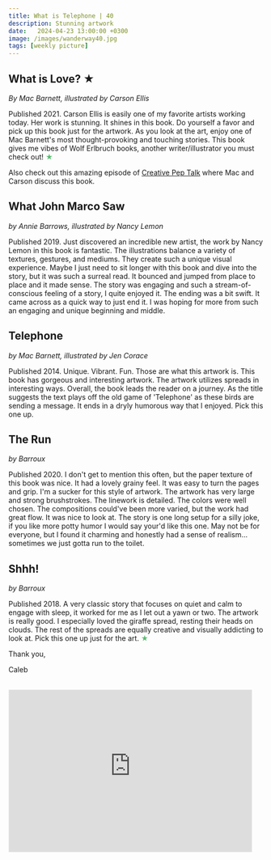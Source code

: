 ```yaml
---
title: What is Telephone | 40
description: Stunning artwork
date:   2024-04-23 13:00:00 +0300
image: /images/wanderway40.jpg
tags: [weekly picture]
---
```


## What is Love? ★

*By Mac Barnett, illustrated by Carson Ellis*

Published 2021. Carson Ellis is easily one of my favorite artists working today. Her work is stunning. It shines in this book. Do yourself a favor and pick up this book just for the artwork. As you look at the art, enjoy one of Mac Barnett's most thought-provoking and touching stories. This book gives me vibes of Wolf Erlbruch books, another writer/illustrator you must check out! <h style="color:#5ABB71;">★</h>

Also check out this amazing episode of <a href="https://www.creativepeptalk.com/355-the-creative-power-of-make-belief-and-how-your-art-can-make-others-feel-less-alone-with-carson-ellis-and-mac-barnett/"><u>Creative Pep Talk</u></a> where Mac and Carson discuss this book. 

## What John Marco Saw

*by Annie Barrows, illustrated by Nancy Lemon*

Published 2019. Just discovered an incredible new artist, the work by Nancy Lemon in this book is fantastic. The illustrations balance a variety of textures, gestures, and mediums. They create such a unique visual experience. Maybe I just need to sit longer with this book and dive into the story, but it was such a surreal read. It bounced and jumped from place to place and it made sense. The story was engaging and such a stream-of-conscious feeling of a story, I quite enjoyed it. The ending was a bit swift. It came across as a quick way to just end it. I was hoping for more from such an engaging and unique beginning and middle. 

## Telephone

*by Mac Barnett, illustrated by Jen Corace*

Published 2014. Unique. Vibrant. Fun. Those are what this artwork is. This book has gorgeous and interesting artwork. The artwork utilizes spreads in interesting ways. Overall, the book leads the reader on a journey. As the title suggests the text plays off the old game of 'Telephone' as these birds are sending a message. It ends in a dryly humorous way that I enjoyed. Pick this one up.

## The Run

*by Barroux*

Published 2020. I don't get to mention this often, but the paper texture of this book was nice. It had a lovely grainy feel. It was easy to turn the pages and grip. I'm a sucker for this style of artwork. The artwork has very large and strong brushstrokes. The linework is detailed. The colors were well chosen. The compositions could've been more varied, but the work had great flow. It was nice to look at. The story is one long setup for a silly joke, if you like more potty humor I would say your'd like this one. May not be for everyone, but I found it charming and honestly had a sense of realism... sometimes we just gotta run to the toilet. 

## Shhh!

*by Barroux*

Published 2018. A very classic story that focuses on quiet and calm to engage with sleep, it worked for me as I let out a yawn or two. The artwork is really good. I especially loved the giraffe spread, resting their heads on clouds. The rest of the spreads are equally creative and visually addicting to look at. Pick this one up just for the art. <h style="color:#5ABB71;">★</h>

Thank you,

Caleb <br>
<br>

<iframe src="https://thewanderway.substack.com/embed" width="480" height="320" style="border:1px solid #EEE; background:white;" frameborder="0" scrolling="no"></iframe>